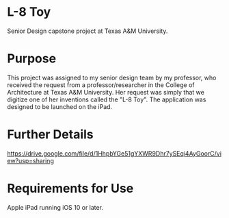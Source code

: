 # L-8 Toy
Senior Design capstone project at Texas A&M University.

# Purpose
This project was assigned to my senior design team by my professor, who received the request from a professor/researcher in the College of Architecture at Texas A&M University. Her request was simply that we digitize one of her inventions called the "L-8 Toy". The application was designed to be launched on the iPad.

# Further Details

https://drive.google.com/file/d/1HhpbYGe51gYXWR9Dhr7ySEqi4AyGoorC/view?usp=sharing

# Requirements for Use
Apple iPad running iOS 10 or later.
